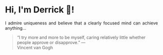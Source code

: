 # Hi, I'm Derrick 👋!
<p align="justify">I admire uniqueness and believe that a clearly focused mind can achieve anything...</p> 
<!-- #quote-start -->
<blockquote>&ldquo;I try more and more to be myself, caring relatively little whether people approve or disapprove.&rdquo; &mdash; <footer>Vincent van Gogh</footer></blockquote>
<!-- #quote-end -->

